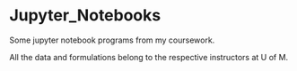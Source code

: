 # Jupyter_Notebooks
Some jupyter notebook programs from my coursework.

All the data and formulations belong to the respective instructors at U of M.
